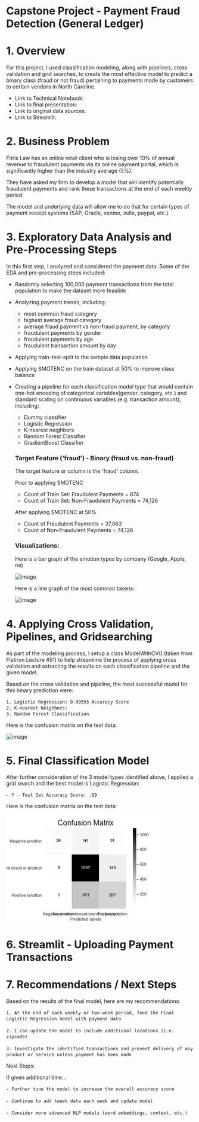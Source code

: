 # Capstone Project - Payment Fraud Detection (General Ledger)


# 1. Overview

For this project, I used classification modeling, along with pipelines, cross validation and grid searches, to create the most effective model to predict a binary class (fraud or not fraud) pertaining to payments made by customers to certain vendors in North Caroline.

   - Link to Technical Notebook: 
   - Link to final presentation: 
   - Link to original data sources:
   - Link to Streamlit:
   
   
# 2. Business Problem

Fitris Law has an online retail client who is losing over 10% of annual revenue to fraudulent payments via its online payment portal, which is significantly higher than the industry average (5%).

They have asked my firm to develop a model that will identify potentially fraudulent payments and rank these transactions at the end of each weekly period.

The model and underlying data will allow me to do that for certain types of payment receipt systems (SAP, Oracle, venmo, zelle, paypal, etc.).


# 3. Exploratory Data Analysis and Pre-Processing Steps

In this first step, I analyzed and considered the payment data. Some of the EDA and pre-processing steps included:
- Randomly selecting 100,000 payment transactions from the total population to make the dataset more feasible
- Analyzing payment trends, including:
    - most common fraud category
    - highest average fraud category
    - average fraud payment vs non-fraud payment, by category
    - fraudulent payments by gender
    - fraudulent payments by age
    - fraudulent transaction amount by day
- Applying train-test-split to the sample data population
- Applying SMOTENC on the train dataset at 50% to improve class balance 
- Creating a pipeline for each classification model type that would contain one-hot encoding of categorical variables(gender, category, etc.) and standard scaling on continuous variables (e.g. transaction amount), including:
    - Dummy classifier
    - Logistic Regression
    - K-nearest neighbors
    - Random Forest Classifier
    - GradientBoost Classifier    



   ### Target Feature ('fraud') - Binary (fraud vs. non-fraud)
   The target feature or column is the 'fraud' column.
   
   Prior to applying SMOTENC
    - Count of Train Set: Fraudulent Payments = 874
    - Count of Train Set: Non-Fraudulent Payments = 74,126
    
    After applying SMOTENC at 50%
    - Count of Fraudulent Payments = 37,063
    - Count of Non-Fraudulent Payments = 74,126
  
    ### Visualizations:
   Here is a bar graph of the emotion types by company (Google, Apple, na)
   
   ![image]()
   
   
   Here is a line graph of the most common tokens:
   
   ![image]()
   
   
      
# 4. Applying Cross Validation, Pipelines, and Gridsearching

As part of the modeling process, I setup a class ModelWithCV() (taken from Flatiron Lecture #51) to help streamline the process of applying cross validation and extracting the results on each classification pipeline and the given model. 

Based on the cross validation and pipeline, the most successful model for this binary prediction were:

    1. Logistic Regression: 0.99593 Accuracy Score
    2. K-nearest Neighbors:
    3. Random Forest Classification
    


Here is the confusion matrix on the test data:

   ![image]()
   

# 5.  Final Classification Model

After further consideration of the 3 model types identified above, I applied a grid search and the best model is Logistic Regression:

    - Y - Test Set Accuracy Score: .69


Here is the confusion matrix on the test data:

   ![image](https://github.com/AliRampur/Phase-4-Project/blob/main/graphs/ConfusionMatrix_Multi1.png)
   
   

# 6.  Streamlit - Uploading Payment Transactions




# 7. Recommendations / Next Steps


Based on the results of the final model, here are my recommendations:
    
    1. At the end of each weekly or two-week period, feed the Final Logistic Regression model with payment data
    
    2. I can update the model to include additional locations (i.e. zipcode)
    
    3. Investigate the identified transactions and prevent delivery of any product or service unless payment has been made




Next Steps:

If given additional time…

    - Further tune the model to increase the overall accuracy score

    - Continue to add tweet data each week and update model
    
    - Consider more advanced NLP models (word embeddings, context, etc.)

